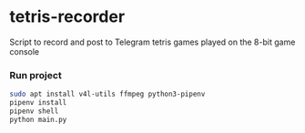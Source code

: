 # tetris-recorder
Script to record and post to Telegram tetris games played on the 8-bit game console

### Run project
```bash
sudo apt install v4l-utils ffmpeg python3-pipenv
pipenv install
pipenv shell
python main.py
```
